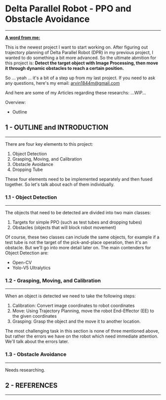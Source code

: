 # Delta Parallel Robot - PPO and Obstacle Avoidance
------
<ins>**A word from me:**</ins> 

This is the newest project I want to start working on. After figuring out trajectory planning of Delta Parallel Robot (DPR) in my previous project, I wanted to do something a bit more advanced. So the ultimate abmition for this project is:
**Detect the target object with Image Processing, then move it through dynamic obstacles to reach a certain position.**

So ... yeah ... it's a bit of a step up from my last project. If you need to ask any questions, here's my email: 
arvin1844m@gmail.com

And here are some of my Articles regarding these researchs: 
...WIP...

Overview: 
- Outline


## 1 - OUTLINE and INTRODUCTION 
------
There are four key elements to this project:

1. Object Detection
2. Grasping, Moving, and Calibration
3. Obstacle Avoidance
4. Dropping Tube

These four elements need to be implemented separately and then fused together. So let's talk about each of them individually. 


### 1.1 - Object Detection
-------
The objects that need to be detected are divided into two main classes: 

1. Targets for simple PPO (such as test tubes and dropping tubes)
2. Obstacles (objects that will block robot movement)

Of course, these two classes can include the same objects, for example if a test tube is not the target of the pick-and-place operation, then it's an obstacle. But we'll go into more detail later on. The main contenders for Object Detection are: 

- Open-CV
- Yolo-V5 Ultralytics


### 1.2 - Grasping, Moving, and Calibration
-------
When an object is detected we need to take the following steps: 

1. Calibration: Convert image coordinates to robot coordinates
2. Move: Using Trajectory Planning, move the robot End-Effector (EE) to the given coordinates
3. Grasping: Grasp the object and the move it to another location.

The most challenging task in this section is none of three mentioned above, but rather the errors we have on the robot which need immediate attention. We'll talk about the errors later. 

### 1.3 - Obstacle Avoidance
-------
Needs researching. 

## 2 - REFERENCES 
------
